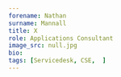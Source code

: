 ```yaml
---
forename: Nathan
surname: Mannall
title: X
role: Applications Consultant
image_src: null.jpg
bio: 
tags: [Servicedesk, CSE,  ] 
---
```

